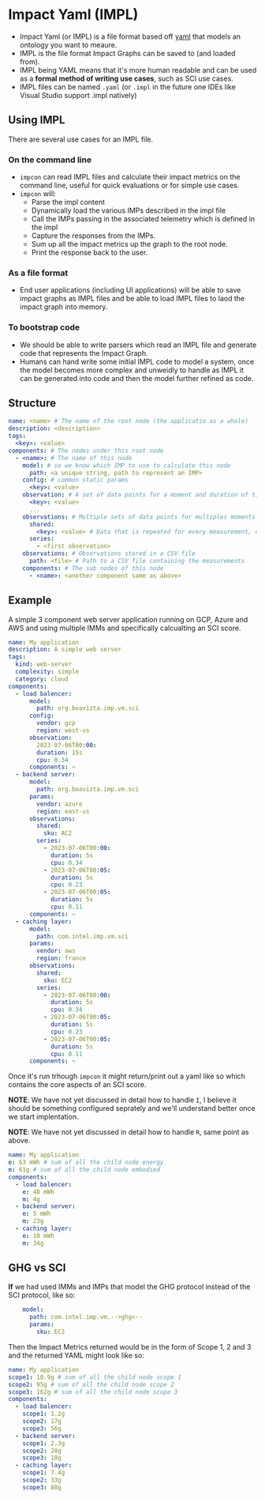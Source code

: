 # Impact Yaml (IMPL)

- Impact Yaml (or IMPL) is a file format based off [yaml](https://circleci.com/blog/what-is-yaml-a-beginner-s-guide/) that models an ontology you want to meaure.
- IMPL is the file format Impact Graphs can be saved to (and loaded from).
- IMPL being YAML means that it's more human readable and can be used as a **formal method of writing use cases**, such as SCI use cases.
- IMPL files can be named `.yaml` (or `.impl` in the future one IDEs like Visual Studio support .impl natively)

## Using IMPL

There are several use cases for an IMPL file.

### On the command line

- `impcon` can read IMPL files and calculate their impact metrics on the command line, useful for quick evaluations or for simple use cases. 
- `impcon` will:
  - Parse the impl content
  - Dynamically load the various IMPs described in the impl file
  - Call the IMPs passing in the associated telemetry which is defined in the impl
  - Capture the responses from the IMPs.
  - Sum up all the impact metrics up the graph to the root node.
  - Print the response back to the user.

### As a file format

- End user applications (including UI applications) will be able to save impact graphs as IMPL files and be able to load IMPL files to laod the impact graph into memory.

### To bootstrap code

- We should be able to write parsers which read an IMPL file and generate code that represents the Impact Graph.
- Humans can hand write some initial IMPL code to model a system, once the model becomes more complex and unweidly to handle as IMPL it can be generated into code and then the model further refined as code.

## Structure

```yaml
name: <name> # The name of the root node (the applicatio as a whole)
description: <description>
tags:
  <key>: <value>
components: # The nodes under this root node
  - <name>: # The name of this node
    model: # so we know which IMP to use to calculate this node
      path: <a unique string, path to represent an IMP>
    config: # common static params
      <key>: <value>
    observation: # A set of data points for a moment and duration of time.
      <key>: <value>
      ...
    observations: # Multiple sets of data points for multiples moments and durations of time.
      shared:
        <key>: <value> # Data that is repeated for every measurement, e.g machine type.
      series:
        - <first observation>
    observations: # Observations stored in a CSV file
      path: <file> # Path to a CSV file containing the measurements
    components: # The sub nodes of this node
      - <name>: <another component same as above>
```

## Example

A simple 3 component web server application running on GCP, Azure and AWS and using multiple IMMs and specifically calcualting an SCI score.

```yaml
name: My application
description: A simple web server
tags:
  kind: web-server
  complexity: simple
  category: cloud
components:
  - load balencer: 
      model: 
        path: org.boavizta.imp.vm.sci  
      config: 
        vendor: gcp
        region: west-us
      observation:
        2023-07-06T00:00:
        duration: 15s
        cpu: 0.34
      components: ~ 
  - backend server:
      model: 
        path: org.boavizta.imp.vm.sci  
      params: 
        vendor: azure
        region: east-us
      observations: 
        shared:
          sku: AC2
        series:
          - 2023-07-06T00:00:
            duration: 5s
            cpu: 0.34
          - 2023-07-06T00:05:
            duration: 5s
            cpu: 0.23
          - 2023-07-06T00:05:
            duration: 5s
            cpu: 0.11
      components: ~ 
  - caching layer:
      model: 
        path: com.intel.imp.vm.sci  
      params: 
        vendor: aws
        region: france
      observations: 
        shared:
          sku: EC2
        series:      
          - 2023-07-06T00:00:
            duration: 5s
            cpu: 0.34
          - 2023-07-06T00:05:
            duration: 5s
            cpu: 0.23
          - 2023-07-06T00:05:
            duration: 5s
            cpu: 0.11
      components: ~
```

Once it's run trhough `impcon` it might return/print out a yaml like so which contains the core aspects of an SCI score.

**NOTE**: We have not yet discussed in detail how to handle `I`, I believe it should be something configured seprately and we'll understand better once we start implentation.

**NOTE**: We have not yet discussed in detail how to handle `R`, same point as above.

```yaml
name: My application
e: 63 mWh # sum of all the child node energy 
m: 61g # sum of all the child node embodied
components:
  - load balencer: 
    e: 48 mWh
    m: 4g
  - backend server:
    e: 5 mWh
    m: 23g
  - caching layer:
    e: 10 mWh
    m: 34g
```

## GHG vs SCI

**If** we had used IMMs and IMPs that model the GHG protocol instead of the SCI protocol, like so:

```yaml
    model: 
      path: com.intel.imp.vm.-->ghg<--
      params:
        sku: EC2
```

Then the Impact Metrics returned would be in the form of Scope 1, 2 and 3 and the returned YAML might look like so:

```yaml
name: My application
scope1: 10.9g # sum of all the child node scope 1 
scope2: 95g # sum of all the child node scope 2
scope3: 162g # sum of all the child node scope 3
components:
  - load balencer: 
    scope1: 1.2g 
    scope2: 17g
    scope3: 56g
  - backend server:
    scope1: 2.3g 
    scope2: 28g
    scope3: 18g
  - caching layer:
    scope1: 7.4g 
    scope2: 33g
    scope3: 88g
```
